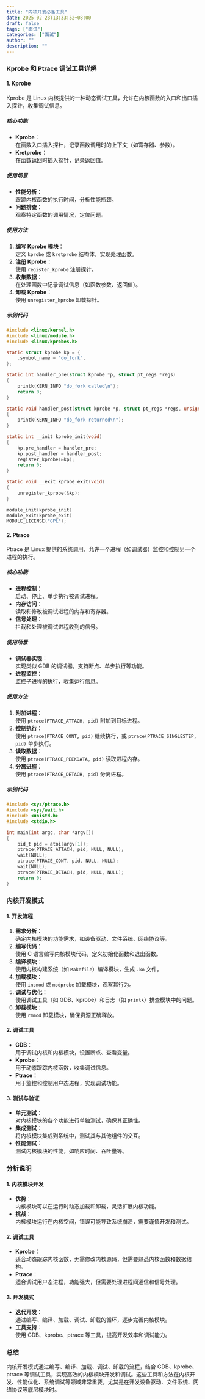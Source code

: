 ```yaml
---
title: "内核开发必备工具"
date: 2025-02-23T13:33:52+08:00
draft: false
tags: ["面试"]
categories: ["面试"]
author: ""
description: ""
--- 
```


### **Kprobe 和 Ptrace 调试工具详解**

#### **1. Kprobe**
Kprobe 是 Linux 内核提供的一种动态调试工具，允许在内核函数的入口和出口插入探针，收集调试信息。

##### **核心功能**
- **Kprobe**：  
  在函数入口插入探针，记录函数调用时的上下文（如寄存器、参数）。
- **Kretprobe**：  
  在函数返回时插入探针，记录返回值。

##### **使用场景**
- **性能分析**：  
  跟踪内核函数的执行时间，分析性能瓶颈。
- **问题排查**：  
  观察特定函数的调用情况，定位问题。

##### **使用方法**
1. **编写 Kprobe 模块**：  
   定义 `kprobe` 或 `kretprobe` 结构体，实现处理函数。
2. **注册 Kprobe**：  
   使用 `register_kprobe` 注册探针。
3. **收集数据**：  
   在处理函数中记录调试信息（如函数参数、返回值）。
4. **卸载 Kprobe**：  
   使用 `unregister_kprobe` 卸载探针。

##### **示例代码**
```c
#include <linux/kernel.h>
#include <linux/module.h>
#include <linux/kprobes.h>

static struct kprobe kp = {
    .symbol_name = "do_fork",
};

static int handler_pre(struct kprobe *p, struct pt_regs *regs)
{
    printk(KERN_INFO "do_fork called\n");
    return 0;
}

static void handler_post(struct kprobe *p, struct pt_regs *regs, unsigned long flags)
{
    printk(KERN_INFO "do_fork returned\n");
}

static int __init kprobe_init(void)
{
    kp.pre_handler = handler_pre;
    kp.post_handler = handler_post;
    register_kprobe(&kp);
    return 0;
}

static void __exit kprobe_exit(void)
{
    unregister_kprobe(&kp);
}

module_init(kprobe_init)
module_exit(kprobe_exit)
MODULE_LICENSE("GPL");
```

#### **2. Ptrace**
Ptrace 是 Linux 提供的系统调用，允许一个进程（如调试器）监控和控制另一个进程的执行。

##### **核心功能**
- **进程控制**：  
  启动、停止、单步执行被调试进程。
- **内存访问**：  
  读取和修改被调试进程的内存和寄存器。
- **信号处理**：  
  拦截和处理被调试进程收到的信号。

##### **使用场景**
- **调试器实现**：  
  实现类似 GDB 的调试器，支持断点、单步执行等功能。
- **进程监控**：  
  监控子进程的执行，收集运行信息。

##### **使用方法**
1. **附加进程**：  
   使用 `ptrace(PTRACE_ATTACH, pid)` 附加到目标进程。
2. **控制执行**：  
   使用 `ptrace(PTRACE_CONT, pid)` 继续执行，或 `ptrace(PTRACE_SINGLESTEP, pid)` 单步执行。
3. **读取数据**：  
   使用 `ptrace(PTRACE_PEEKDATA, pid)` 读取进程内存。
4. **分离进程**：  
   使用 `ptrace(PTRACE_DETACH, pid)` 分离进程。

##### **示例代码**
```c
#include <sys/ptrace.h>
#include <sys/wait.h>
#include <unistd.h>
#include <stdio.h>

int main(int argc, char *argv[])
{
    pid_t pid = atoi(argv[1]);
    ptrace(PTRACE_ATTACH, pid, NULL, NULL);
    wait(NULL);
    ptrace(PTRACE_CONT, pid, NULL, NULL);
    wait(NULL);
    ptrace(PTRACE_DETACH, pid, NULL, NULL);
    return 0;
}
```

### **内核开发模式**

#### **1. 开发流程**
1. **需求分析**：  
   确定内核模块的功能需求，如设备驱动、文件系统、网络协议等。
2. **编写代码**：  
   使用 C 语言编写内核模块代码，定义初始化函数和退出函数。
3. **编译模块**：  
   使用内核构建系统（如 `Makefile`）编译模块，生成 `.ko` 文件。
4. **加载模块**：  
   使用 `insmod` 或 `modprobe` 加载模块，观察其行为。
5. **调试与优化**：  
   使用调试工具（如 GDB、kprobe）和日志（如 `printk`）排查模块中的问题。
6. **卸载模块**：  
   使用 `rmmod` 卸载模块，确保资源正确释放。

#### **2. 调试工具**
- **GDB**：  
  用于调试内核和内核模块，设置断点、查看变量。
- **Kprobe**：  
  用于动态跟踪内核函数，收集调试信息。
- **Ptrace**：  
  用于监控和控制用户态进程，实现调试功能。

#### **3. 测试与验证**
- **单元测试**：  
  对内核模块的各个功能进行单独测试，确保其正确性。
- **集成测试**：  
  将内核模块集成到系统中，测试其与其他组件的交互。
- **性能测试**：  
  测试内核模块的性能，如响应时间、吞吐量等。

### **分析说明**

#### **1. 内核模块开发**
- **优势**：  
  内核模块可以在运行时动态加载和卸载，灵活扩展内核功能。
- **挑战**：  
  内核模块运行在内核空间，错误可能导致系统崩溃，需要谨慎开发和测试。

#### **2. 调试工具**
- **Kprobe**：  
  适合动态跟踪内核函数，无需修改内核源码，但需要熟悉内核函数和数据结构。
- **Ptrace**：  
  适合调试用户态进程，功能强大，但需要处理进程间通信和信号处理。

#### **3. 开发模式**
- **迭代开发**：  
  通过编写、编译、加载、调试、卸载的循环，逐步完善内核模块。
- **工具支持**：  
  使用 GDB、kprobe、ptrace 等工具，提高开发效率和调试能力。

### **总结**
内核开发模式通过编写、编译、加载、调试、卸载的流程，结合 GDB、kprobe、ptrace 等调试工具，实现高效的内核模块开发和调试。这些工具和方法在内核开发、性能优化、系统调试等领域非常重要，尤其是在开发设备驱动、文件系统、网络协议等底层模块时。
